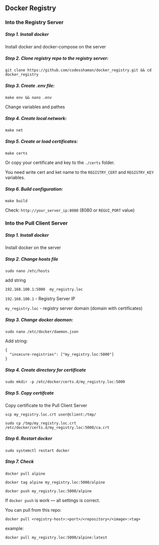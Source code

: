 ## Docker Registry 

### Into the Registry Server

##### Step 1. Install docker

Install docker and docker-compose on the server

##### Step 2. Clone registry repo to the registry server:

```
git clone https://github.com/codesshaman/docker_registry.git && cd docker_registry
```

##### Step 3. Create .env file:

```
make env && nano .env
```

Change variables and pathes

##### Step 4. Create local network:

```
make net
```

##### Step 5. Create or load certificates:

```
make certs
```

Or copy your certificate and key to the ``./certs`` folder.

You need write cert and ket name to the ``REGISTRY_CERT`` and ``REGISTRY_KEY`` variables.

##### Step 6. Build configuration:

```
make build
```

Check: ``http://your_server_ip:8080``
(8080 or ``REGUI_PORT`` value)

### Into the Pull Client Server

##### Step 1. Install docker

Install docker on the server

##### Step 2. Change hosts file

```
sudo nano /etc/hosts
```

add string

```
192.168.100.1:5000  my_registry.loc
```

``192.168.100.1`` - Registry Server IP

``my_registry.loc`` - registry server domain (domain with certificates)

##### Step 3. Change docker daemon:

```
sudo nano /etc/docker/daemon.json
```

Add string:

```
{
  "insecure-registries": ["my_registry.loc:5000"]
}
```

##### Step 4. Create directory for certificate

```
sudo mkdir -p /etc/docker/certs.d/my_registry.loc:5000
```

##### Step 5. Copy certifcate

Copy certificate to the Pull Client Server

```
scp my_registry.loc.crt user@client:/tmp/
```

```
sudo cp /tmp/my_registry.loc.crt /etc/docker/certs.d/my_registry.loc:5000/ca.crt
```

##### Step 6. Restart docker

```
sudo systemctl restart docker
```

##### Step 7. Check

```
docker pull alpine
```

```
docker tag alpine my_registry.loc:5000/alpine
```

```
docker push my_registry.loc:5000/alpine
```

If ``docker push`` is work — all settings is correct.

You can pull from this repo:

```
docker pull <registry-host>:<port>/<repository>/<image>:<tag>
```

example:

```
docker pull my_registry.loc:5000/alpine:latest
```
